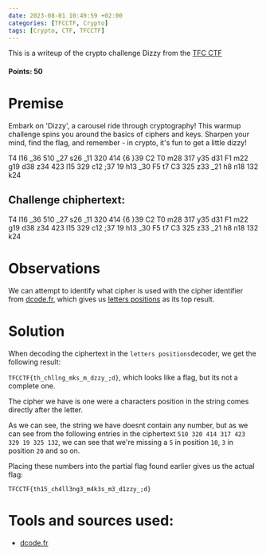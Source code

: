 ```yaml
---
date: 2023-08-01 10:49:59 +02:00
categories: [TFCCTF, Crypto]
tags: [Crypto, CTF, TFCCTF]
---
```

This is a writeup of the crypto challenge Dizzy from the [TFC CTF](https://ctf.thefewchosen.com) 
#### Points: 50
# Premise
Embark on 'Dizzy', a carousel ride through cryptography! This warmup challenge spins you around the basics of ciphers and keys. Sharpen your mind, find the flag, and remember - in crypto, it's fun to get a little dizzy!  
  
T4 l16 _36 510 _27 s26 _11 320 414 {6 }39 C2 T0 m28 317 y35 d31 F1 m22 g19 d38 z34 423 l15 329 c12 ;37 19 h13 _30 F5 t7 C3 325 z33 _21 h8 n18 132 k24

## Challenge chiphertext:

T4 l16 _36 510 _27 s26 _11 320 414 {6 }39 C2 T0 m28 317 y35 d31 F1 m22 g19 d38 z34 423 l15 329 c12 ;37 19 h13 _30 F5 t7 C3 325 z33 _21 h8 n18 132 k24

# Observations
We can attempt to identify what cipher is used with the cipher identifier from [dcode.fr](https://www.dcode.fr/cipher-identifier), which gives us [letters positions](https://www.dcode.fr/letter-positions) as its top result.

# Solution
When decoding the ciphertext in the `letters positions`decoder, we get the following result:

`TFCCTF{th_chllng_mks_m_dzzy_;d}`, which looks like a flag, but its not a complete one.

The cipher we have is one were a characters position in the string comes directly after the letter. 

As we can see, the string we have doesnt contain any number, but as we can see from the following entries in the ciphertext `510 320 414 317 423 329 19 325 132`, we can see that we're missing a `5` in position `10`, `3` in position `20` and so on.

Placing these numbers into the partial flag found earlier gives us the actual flag:

`TFCCTF{th15_ch4ll3ng3_m4k3s_m3_d1zzy_;d}`

# Tools and sources used:
 - [dcode.fr](https://www.dcode.fr/en)
